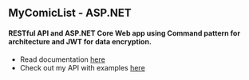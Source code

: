 ## MyComicList - ASP.NET
#### RESTful API and ASP.NET Core Web app using Command pattern for architecture and JWT for data encryption.

* Read documentation [here](https://github.com/Chibi97/MyComicList-.NET-Core-App/wiki)
* Check out my API with examples [here](https://chibi97.github.io/MyComicList-.NET-Core-App/)
